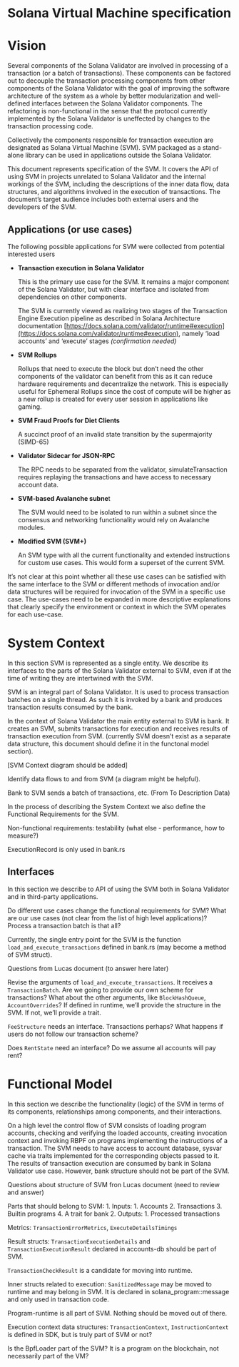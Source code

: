 # Solana Virtual Machine specification

# Vision

Several components of the Solana Validator are involved in processing of a transaction (or a batch of transactions). These components can be factored out to decouple the transaction processing components from other components of the Solana Validator with the goal of improving the software architecture of the system as a whole by better modularization and well-defined interfaces between the Solana Validator components. The refactoring is non-functional in the sense that the protocol currently implemented by the Solana Validator is uneffected by changes to the transaction processing code.

Collectively the components responsible for transaction execution are designated as Solana Virtual Machine (SVM). SVM packaged as a stand-alone library can be used in applications outside the Solana Validator.

This document represents specification of the SVM. It covers the API of using SVM in projects unrelated to Solana Validator and the internal workings of the SVM, including the descriptions of the inner data flow, data structures, and algorithms involved in the execution of transactions. The document’s target audience includes both external users and the developers of the SVM.

## Applications (or use cases)

The following possible applications for SVM were collected from potential interested users

- **Transaction execution in Solana Validator**
    
    This is the primary use case for the SVM. It remains a major component of the Solana Validator, but with clear interface and isolated from dependencies on other components.
    
    The SVM is currently viewed as realizing two stages of the Transaction Engine Execution pipeline as described in Solana Architecture documentation [https://docs.solana.com/validator/runtime#execution](https://docs.solana.com/validator/runtime#execution), namely ‘load accounts’ and ‘execute’ stages *(confirmation needed)*
    
- **SVM Rollups**
    
    Rollups that need to execute the block but don’t need the other components of the validator can benefit from this as it can reduce hardware requirements and decentralize the network. This is especially useful for Ephemeral Rollups since the cost of compute will be higher as a new rollup is created for every user session in applications like gaming.
    
- **SVM Fraud Proofs for Diet Clients**
    
    A succinct proof of an invalid state transition by the supermajority (SIMD-65)
    
- **Validator Sidecar for JSON-RPC**
    
    The RPC needs to be separated from the validator, simulateTransaction requires replaying the transactions and have access to necessary account data.
    
- **SVM-based Avalanche subne**t
    
    The SVM would need to be isolated to run within a subnet since the consensus and networking functionality would rely on Avalanche modules.
    
- **Modified SVM (SVM+)**
    
    An SVM type with all the current functionality and extended instructions for custom use cases. This would form a superset of the current SVM.
    

It’s not clear at this point whether all these use cases can be satisfied with the same interface to the SVM or different methods of invocation and/or data structures will be required for invocation of the SVM in a specific use case. The use-cases need to be expanded in more descriptive explanations that clearly specify the environment or context in which the SVM operates for each use-case.

# System Context

In this section SVM is represented as a single entity. We describe its interfaces to the parts of the Solana Validator external to SVM, even if at the time of writing they are intertwined with the SVM.

SVM is an integral part of Solana Validator. It is used to process transaction batches on a single thread. As such it is invoked by a bank and produces transaction results consumed by the bank.

In the context of Solana Validator the main entity external to SVM is bank. It creates an SVM, submits transactions for execution and receives results of transaction execution from SVM. (currently SVM doesn’t exist as a separate data structure, this document should define it in the functonal model section).

[SVM Context diagram should be added]

Identify data flows to and from SVM (a diagram might be helpful).

Bank to SVM sends a batch of transactions, etc. (From To Description Data)

In the process of describing the System Context we also define the Functional Requirements for the SVM.

Non-functional requirements: testability (what else - performance, how to measure?)

ExecutionRecord is only used in bank.rs

## Interfaces

In this section we describe to API of using the SVM both in Solana Validator and in third-party applications.

Do different use cases change the functional requirements for SVM? What are our use cases (not clear from the list of high level applications)? Process a transaction batch is that all?

Currently, the single entry point for the SVM is the function `load_and_execute_transactions` defined in bank.rs (may become a method of SVM struct).

Questions from Lucas document (to answer here later)

Revise the arguments of `load_and_execute_transactions`. It receives a `TransactionBatch`. Are we going to provide our own scheme for transactions? What about the other arguments, like `BlockHashQueue`, `AccountOverrides`? If defined in runtime, we’ll provide the structure in the SVM. If not, we’ll provide a trait.

`FeeStructure` needs an interface. Transactions perhaps? What happens if users do not follow our transaction scheme?

Does `RentState` need an interface? Do we assume all accounts will pay rent?

# Functional Model

In this section we describe the functionality (logic) of the SVM in terms of its components, relationships among components, and their interactions.

On a high level the control flow of SVM consists of loading program accounts, checking and verifying the loaded accounts, creating invocation context and invoking RBPF on programs implementing the instructions of a transaction. The SVM needs to have access to account database, sysvar cache via traits implemented for the corresponding objects passed to it. The results of transaction execution are consumed by bank in Solana Validator use case. However, bank structure should not be part of the SVM.

Questions about structure of SVM fron Lucas document (need to review and answer)

Parts that should belong to SVM: 1. Inputs: 1. Accounts 2. Transactions 3. Builtin programs 4. A trait for bank 2. Outputs: 1. Processed transactions

Metrics: `TransactionErrorMetrics`, `ExecuteDetailsTimings`

Result structs: `TransactionExecutionDetails` and `TransactionExecutionResult` declared in accounts-db should be part of SVM.

`TransactionCheckResult` is a candidate for moving into runtime.

Inner structs related to execution: `SanitizedMessage` may be moved to runtime and may belong in SVM. It is declared in solana_program::message and only used in transaction code.

Program-runtime is all part of SVM. Nothing should be moved out of there.

Execution context data structures: `TransactionContext`, `InstructionContext` is defined in SDK, but is truly part of SVM or not?

Is the BpfLoader part of the SVM? It is a program on the blockchain, not necessarily part of the VM?